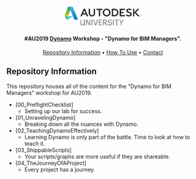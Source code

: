 <h1 align="center">
  <br>
  <img src="./_resources/au_2019.png" alt="AU" width="200">
</h1>

<h4 align="center">#AU2019 <a href="http://dynamobim.org/" target="_blank">Dynamo</a> Workshop - "Dynamo for BIM Managers".</h4>

<p align="center">
  <a href="#repository-information">Repository Information</a> •
  <a href="#how-to-use">How To Use</a> •
  <a href="#contact">Contact</a> 
</p>

## Repository Information
This repository houses all of the content for the "Dynamo for BIM Managers" workshop for AU2019.

* [00_PreflightChecklist]
  - Setting up our lab for success.
* [01_UnravelingDynamo]
  - Breaking down all the nuances with Dynamo.
* [02_TeachingDynamoEffectively]
  - Learning Dynamo is only part of the battle. Time to look at how to teach it.
* [03_ShippableScripts]
  - Your scripts/graphs are more useful if they are shareable.
* [04_TheJourneyOfAProject]
  - Every project has a journey.
  
